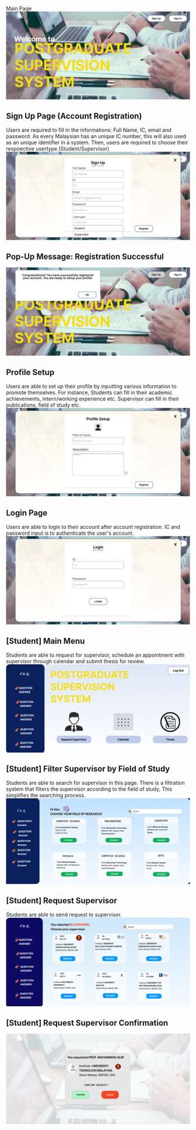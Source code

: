  Main Page
![Main Page](Images/MainPage.png)

## Sign Up Page (Account Registration)
Users are required to fill in the informations: Full Name, IC, email and password.
As every Malaysian has an unique IC number, this will also used as an unique identifier in a system.
Then, users are required to choose their respoective usertype (Student/Supervisor)
![Sign Up](Images/SignUpPage.png)

## Pop-Up Message: Registration Successful
![Pop-Up Message: Registration Successful](Images/SignUpMessage.png)

## Profile Setup
Users are able to set up their profile by inputting various information to promote themselves.
For instance, 
Students can fill in their academic achievements, intern/working experience etc.
Supervisor can fill in their publications, field of study etc.
![Profile setup](Images/ProfileSetupPage.png)

## Login Page
Users are able to login to their account after account registration.
IC and password input is to authenticate the user's account.
![Login Page](Images/LoginPage.png)

## [Student] Main Menu
Students are able to request for supervisor, schedule an appointment with supervisor through calendar and submit thesis for review.
![Main Menu - Student](Images/[Student]MainMenu.png)

## [Student] Filter Supervisor by Field of Study
Students are able to search for supervisor in this page. There is a filtration system that filters the supervisor according to the field of study, This simplifies the searching process.
![Supervisor Filtration](Images/[Student]SelectionFieldOfStudy.png)

## [Student] Request Supervisor
Students are able to send request to supervisor.
![Request Supervisor](Images/[Student}SelectionSupervisor.png)

## [Student] Request Supervisor Confirmation
![Request Supervisor Confirmation](Images/[Student]SelectionSupervisorConfirmation.png)
